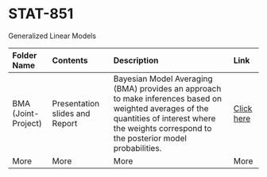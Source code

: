 # STAT-851
Generalized Linear Models


Folder Name | Contents | Description | Link
:------------------- | :------------------------ | :------------------------ | :------------------------
BMA <br /> (Joint-Project)| Presentation slides and Report | Bayesian Model Averaging (BMA) provides an approach to make inferences based on weighted averages of the quantities of interest where the weights correspond to the posterior model probabilities. | [Click here](https://github.com/zubiamansoor/Generalized-Linear-Models/tree/master/BMA)
More | More | More | More
